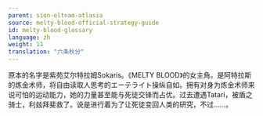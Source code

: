 ```yaml
---
parent: sion-eltnam-atlasia
source: melty-blood-official-strategy-guide
id: melty-blood-glossary
language: zh
weight: 11
translation: "六条秋分"
---
```


原本的名字是紫苑艾尔特拉姆Sokaris。《MELTY BLOOD》的女主角。是阿特拉斯的炼金术师，将自由读取人思考的エーテライト操纵自如。拥有对身为炼金术师来说可怕的运动能力，她的力量甚至能与死徒交锋而占优。过去遭遇Tatari，被盾之骑士，利兹拜斐救了。说是进行着为了让死徒变回人类的研究，不过……。
